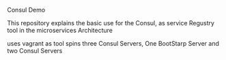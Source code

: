 Consul Demo

This repository explains the basic use for the Consul, as service Regustry tool in the microservices Architecture

uses vagrant as tool
spins three Consul Servers, One BootStarp Server and two Consul Servers
